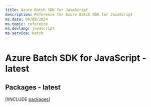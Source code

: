```yaml
---
title: Azure Batch SDK for JavaScript
description: Reference for Azure Batch SDK for JavaScript
ms.date: 04/09/2024
ms.topic: reference
ms.devlang: javascript
ms.service: batch
---
```

# Azure Batch SDK for JavaScript - latest
## Packages - latest
[!INCLUDE [packages](batch-index.md)]